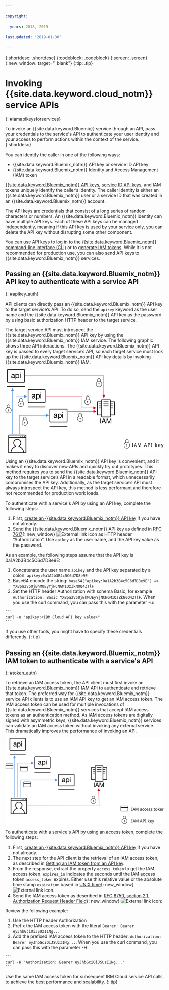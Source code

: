 ```yaml
---

copyright:

  years: 2018, 2019

lastupdated: "2019-01-30"

---
```


{:shortdesc: .shortdesc}
{:codeblock: .codeblock}
{:screen: .screen}
{:new_window: target="_blank"}
{:tip: .tip}

# Invoking {{site.data.keyword.cloud_notm}} service APIs
{: #iamapikeysforservices}

To invoke an {{site.data.keyword.Bluemix}} service through an API, pass your credentials to the service's API to authenticate your user identity and your access to perform actions within the context of the service. 
{:shortdesc}

You can identify the caller in one of the following ways: 

* {{site.data.keyword.Bluemix_notm}} API key or service ID API key
* {{site.data.keyword.Bluemix_notm}} Identity and Access Management (IAM) token

[{{site.data.keyword.Bluemix_notm}} API keys](/docs/iam?topic=iam-userapikey#userapikey), [service ID API keys](/docs/iam?topic=iam-serviceidapikeys#serviceidapikeys), and IAM tokens uniquely identify the caller’s identity.  The caller identity is either an {{site.data.keyword.Bluemix_notm}} user or a service ID that was created in an {{site.data.keyword.Bluemix_notm}} account. 

The API keys are credentials that consist of a long series of random characters or numbers. An {{site.data.keyword.Bluemix_notm}} identity can have multiple API keys. Each of these API keys can be managed independently, meaning if this API key is used by your service only, you can delete the API key without disrupting some other component.

You can use API keys to [log in to the {{site.data.keyword.Bluemix_notm}} command-line interface (CLI)](/docs/cli/reference/ibmcloud?topic=cloud-cli-ibmcloud_login#ibmcloud_login) or to [generate IAM tokens](/docs/iam?topic=iam-iamtoken_from_apikey#iamtoken_from_apikey). While it is not recommended for production use, you can also send API keys to {{site.data.keyword.Bluemix_notm}} services.

## Passing an {{site.data.keyword.Bluemix_notm}} API key to authenticate with a service API
{: #apikey_auth}

API clients can directly pass an {{site.data.keyword.Bluemix_notm}} API key to the target service’s API. To do so, send the `apikey` keyword as the user name and the {{site.data.keyword.Bluemix_notm}} API key as the password by using basic authorization HTTP header to the target service.

The target service API must introspect the {{site.data.keyword.Bluemix_notm}} API key by using the {{site.data.keyword.Bluemix_notm}} IAM service. The following graphic shows three API interactions. The {{site.data.keyword.Bluemix_notm}} API key is passed to every target service’s API, so each target service must look up the {{site.data.keyword.Bluemix_notm}} API key details by invoking {{site.data.keyword.Bluemix_notm}} IAM.

![Authenticating with a service API by using an API key ](images/APIkeyauth.svg "Passing API keys to target services which then pass the API key to IAM to validate credentials")

Using an {{site.data.keyword.Bluemix_notm}} API key is convenient, and it makes it easy to discover new APIs and quickly try out prototypes. This method requires you to send the {{site.data.keyword.Bluemix_notm}} API key to the target service‘s API in a readable format, which unnecessarily compromises the API key. Additionally, as the target service’s API must always introspect the API key, this method is less performant and therefore not recommended for production work loads.

To authenticate with a service's API by using an API key, complete the following steps: 

  1. First, [create an {{site.data.keyword.Bluemix_notm}} API key](/docs/iam?topic=iam-userapikey#creating-an-api-key) if you have not already.
  2. Send the {{site.data.keyword.Bluemix_notm}} API key as defined in [RFC 7617](https://tools.ietf.org/html/rfc7617){: new_window} ![External link icon](../icons/launch-glyph.svg "External link icon") as HTTP header “Authorization”. Use `apikey` as the user name, and the API key value as the password.

As an example, the following steps assume that the API key is 0a1A2b3B4c5C6d7D8e9E:

  1.	Concatenate the user name `apikey` and the API key separated by a colon: `apikey:0a1A2b3B4c5C6d7D8e9E`
  2.	Base64 encode the string: `base64("apikey:0a1A2b3B4c5C6d7D8e9E") => YXBpa2V5OjBhMUEyYjNCNGM1QzZkN0Q4ZTlF`
  3.	Set the HTTP header Authorization with schema Basic, for example `Authorization: Basic YXBpa2V5OjBhMUEyYjNCNGM1QzZkN0Q4ZTlF`. When you use the curl command, you can pass this with the parameter -u:

    ```
    curl -u "apikey:<IBM Cloud API key value>"
    ```

  If you use other tools, you might have to specify these credentials differently.
  {: tip}

## Passing an {{site.data.keyword.Bluemix_notm}} IAM token to authenticate with a service's API
{: #token_auth}

To retrieve an IAM access token, the API client must first invoke an {{site.data.keyword.Bluemix_notm}} IAM API to authenticate and retrieve that token. The preferred way for {{site.data.keyword.Bluemix_notm}} service API clients is to use an IAM API key to get an IAM access token. The IAM access token can be used for multiple invocations of {{site.data.keyword.Bluemix_notm}} services that accept IAM access tokens as an authentication method. As IAM access tokens are digitally signed with asymmetric keys, {{site.data.keyword.Bluemix_notm}} services can validate an IAM access token without invoking any external service. This dramatically improves the performance of invoking an API.

![Authenticating with a service API by using an access token ](images/tokenauth.svg "Retrieving a token from IAM by using an API key and passing the access token to target services to validate credentials")

To authenticate with a service's API by using an access token, complete the following steps:

  1. First, [create an {{site.data.keyword.Bluemix_notm}} API key](/docs/iam?topic=iam-userapikey#creating-an-api-key) if you have not already. 
  2. The next step for the API client is the retrieval of an IAM access token, as described in [Getting an IAM token from an API key](/docs/iam?topic=iam-iamtoken_from_apikey#iamtoken_from_apikey).
  3. From the response, extract the property `access_token` to get the IAM access token. `expires_in` indicates the seconds until the IAM access token `access_token` expires. Either use this relative value or the absolute time stamp `expiration` based in [UNIX time](https://en.wikipedia.org/wiki/Unix_time){: new_window} ![External link icon](../icons/launch-glyph.svg "External link icon"). 
  4. Send the IAM access token as described in [RFC 6750, section 2.1. Authorization Request Header Field](https://tools.ietf.org/html/rfc6750#page-5){: new_window} ![External link icon](../icons/launch-glyph.svg "External link icon"):
   
Review the following example:

  1.	Use the HTTP header Authorization
  2.	Prefix the IAM access token with the literal `Bearer: Bearer eyJhbGciOiJSUzI1Ng...`
  3.	Add the prefixed IAM access token to the HTTP header: `Authorization: Bearer eyJhbGciOiJSUzI1Ng...`. When you use the curl command, you can pass this with the parameter -H:

    ```
    curl -H "Authorization: Bearer eyJhbGciOiJSUzI1Ng..."
    ```
        
  Use the same IAM access token for subsequent IBM Cloud service API calls to achieve the best performance and scalability.
  {: tip}



